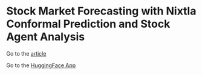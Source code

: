 # Stock Market Forecasting with Nixtla Conformal Prediction and Stock Agent Analysis

Go to the [article](https://medium.com/@c.giancaterino/stock-market-forecasting-with-nixtla-conformal-prediction-49874285634e)

Go to the [HuggingFace App](https://huggingface.co/spaces/towardsinnovationlab/stock_market_analysis_and_forecast)
